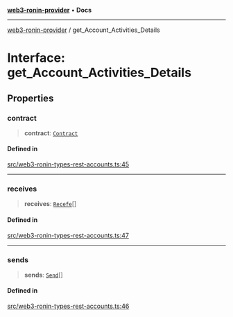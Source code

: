 [**web3-ronin-provider**](../README.md) • **Docs**

***

[web3-ronin-provider](../globals.md) / get\_Account\_Activities\_Details

# Interface: get\_Account\_Activities\_Details

## Properties

### contract

> **contract**: [`Contract`](Contract.md)

#### Defined in

[src/web3-ronin-types-rest-accounts.ts:45](https://github.com/chuacw/web3-ronin-provider/blob/e9318161fb5ce839bfa5a7cd824e9be03b129c7e/src/web3-ronin-types-rest-accounts.ts#L45)

***

### receives

> **receives**: [`Recefe`](Recefe.md)[]

#### Defined in

[src/web3-ronin-types-rest-accounts.ts:47](https://github.com/chuacw/web3-ronin-provider/blob/e9318161fb5ce839bfa5a7cd824e9be03b129c7e/src/web3-ronin-types-rest-accounts.ts#L47)

***

### sends

> **sends**: [`Send`](Send.md)[]

#### Defined in

[src/web3-ronin-types-rest-accounts.ts:46](https://github.com/chuacw/web3-ronin-provider/blob/e9318161fb5ce839bfa5a7cd824e9be03b129c7e/src/web3-ronin-types-rest-accounts.ts#L46)
